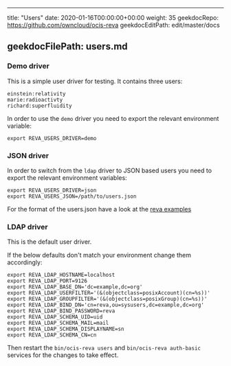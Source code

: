 * * *

title: "Users"
date: 2020-01-16T00:00:00+00:00
weight: 35
geekdocRepo: <https://github.com/owncloud/ocis-reva>
geekdocEditPath: edit/master/docs

## geekdocFilePath: users.md

### Demo driver

This is a simple user driver for testing. It contains three users:

    einstein:relativity
    marie:radioactivty
    richard:superfluidity

In order to use the `demo` driver you need to export the relevant environment variable:

    export REVA_USERS_DRIVER=demo

### JSON driver

In order to switch from the `ldap` driver to JSON based users you need to export the relevant environment variables:

    export REVA_USERS_DRIVER=json
    export REVA_USERS_JSON=/path/to/users.json

For the format of the users.json have a look at the [reva examples](https://github.com/cs3org/reva/blob/master/examples/separate/users.demo.json)

### LDAP driver

This is the default user driver.

If the below defaults don't match your environment change them accordingly:

    export REVA_LDAP_HOSTNAME=localhost
    export REVA_LDAP_PORT=9126
    export REVA_LDAP_BASE_DN='dc=example,dc=org'
    export REVA_LDAP_USERFILTER='(&(objectclass=posixAccount)(cn=%s))'
    export REVA_LDAP_GROUPFILTER='(&(objectclass=posixGroup)(cn=%s))'
    export REVA_LDAP_BIND_DN='cn=reva,ou=sysusers,dc=example,dc=org'
    export REVA_LDAP_BIND_PASSWORD=reva
    export REVA_LDAP_SCHEMA_UID=uid
    export REVA_LDAP_SCHEMA_MAIL=mail
    export REVA_LDAP_SCHEMA_DISPLAYNAME=sn
    export REVA_LDAP_SCHEMA_CN=cn

Then restart the `bin/ocis-reva users` and `bin/ocis-reva auth-basic` services for the changes to take effect.
